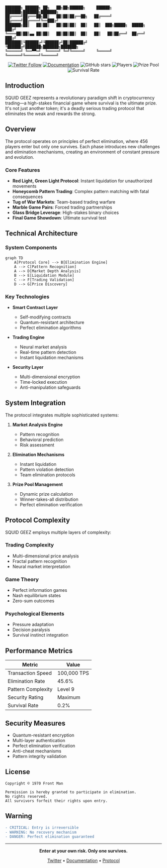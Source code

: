 ```ascii
███████╗ ██████╗ ██╗   ██╗██╗██████╗     ██████╗ ███████╗███████╗███████╗
██╔════╝██╔═══██╗██║   ██║██║██╔══██╗   ██╔════╝ ██╔════╝██╔════╝╚══███╔╝
███████╗██║   ██║██║   ██║██║██║  ██║   ██║  ███╗█████╗  █████╗    ███╔╝ 
╚════██║██║▄▄ ██║██║   ██║██║██║  ██║   ██║   ██║██╔══╝  ██╔══╝   ███╔╝  
███████║╚██████╔╝╚██████╔╝██║██████╔╝   ╚██████╔╝███████╗███████╗███████╗
╚══════╝ ╚══▀▀═╝  ╚═════╝ ╚═╝╚═════╝     ╚═════╝ ╚══════╝╚══════╝╚══════╝
```

<div align="center">

[![Twitter Follow](https://img.shields.io/twitter/follow/SQUIDGEEZX?style=social)](https://x.com/SQUIDGEEZX)
[![Documentation](https://img.shields.io/badge/documentation-gitbook-blue)](https://squidgeez.gitbook.io/squidgeez/)
![GitHub stars](https://img.shields.io/github/stars/SQUIDGEEZ/SQUIDGEEZ?style=social)
![Players](https://img.shields.io/badge/players-456-red)
![Prize Pool](https://img.shields.io/badge/prize%20pool-₩45.6B-red)
![Survival Rate](https://img.shields.io/badge/survival%20rate-0.2%25-red)

</div>

## Introduction

SQUID GEEZ represents a revolutionary paradigm shift in cryptocurrency trading—a high-stakes financial game where survival is the ultimate prize. It's not just another token; it's a deadly serious trading protocol that eliminates the weak and rewards the strong.

## Overview

The protocol operates on principles of perfect elimination, where 456 players enter but only one survives. Each phase introduces new challenges and elimination mechanisms, creating an environment of constant pressure and evolution.

### Core Features

- **Red Light, Green Light Protocol**: Instant liquidation for unauthorized movements
- **Honeycomb Pattern Trading**: Complex pattern matching with fatal consequences
- **Tug of War Markets**: Team-based trading warfare
- **Marble Game Pairs**: Forced trading partnerships
- **Glass Bridge Leverage**: High-stakes binary choices
- **Final Game Showdown**: Ultimate survival test

## Technical Architecture

### System Components

```mermaid
graph TD
    A[Protocol Core] --> B[Elimination Engine]
    A --> C[Pattern Recognition]
    A --> D[Market Depth Analysis]
    B --> E[Liquidation Module]
    C --> F[Trading Validation]
    D --> G[Price Discovery]
```

### Key Technologies

- **Smart Contract Layer**
  - Self-modifying contracts
  - Quantum-resistant architecture
  - Perfect elimination algorithms

- **Trading Engine**
  - Neural market analysis
  - Real-time pattern detection
  - Instant liquidation mechanisms

- **Security Layer**
  - Multi-dimensional encryption
  - Time-locked execution
  - Anti-manipulation safeguards

## System Integration

The protocol integrates multiple sophisticated systems:

1. **Market Analysis Engine**
   - Pattern recognition
   - Behavioral prediction
   - Risk assessment

2. **Elimination Mechanisms**
   - Instant liquidation
   - Pattern violation detection
   - Team elimination protocols

3. **Prize Pool Management**
   - Dynamic prize calculation
   - Winner-takes-all distribution
   - Perfect elimination verification

## Protocol Complexity

SQUID GEEZ employs multiple layers of complexity:

### Trading Complexity
- Multi-dimensional price analysis
- Fractal pattern recognition
- Neural market interpretation

### Game Theory
- Perfect information games
- Nash equilibrium states
- Zero-sum outcomes

### Psychological Elements
- Pressure adaptation
- Decision paralysis
- Survival instinct integration

## Performance Metrics

| Metric | Value |
|--------|--------|
| Transaction Speed | 100,000 TPS |
| Elimination Rate | 45.6% |
| Pattern Complexity | Level 9 |
| Security Rating | Maximum |
| Survival Rate | 0.2% |

## Security Measures

- Quantum-resistant encryption
- Multi-layer authentication
- Perfect elimination verification
- Anti-cheat mechanisms
- Pattern integrity validation

## License

```
Copyright © 1970 Front Man

Permission is hereby granted to participate in elimination.
No rights reserved.
All survivors forfeit their rights upon entry.
```

## Warning

```diff
- CRITICAL: Entry is irreversible
- WARNING: No recovery mechanism
- DANGER: Perfect elimination guaranteed
```

---

<div align="center">

**Enter at your own risk. Only one survives.**

[Twitter](https://x.com/SQUIDGEEZX) • [Documentation](https://squidgeez.gitbook.io/squidgeez/) • [Protocol](https://github.com/SQUIDGEEZ/SQUIDGEEZ)

</div>